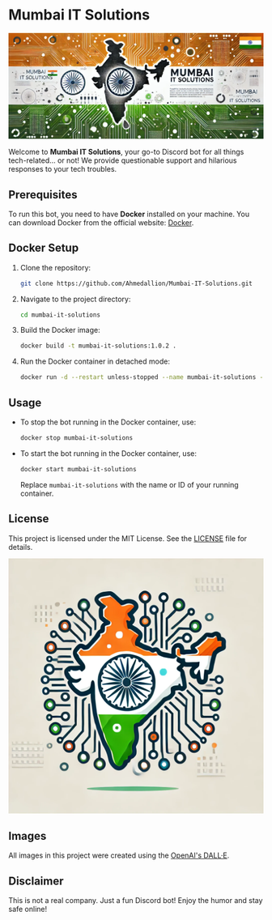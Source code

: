 # Mumbai IT Solutions

![Banner](images/banner.png)

Welcome to **Mumbai IT Solutions**, your go-to Discord bot for all things tech-related... or not! We provide questionable support and hilarious responses to your tech troubles.

## Prerequisites

To run this bot, you need to have **Docker** installed on your machine. You can download Docker from the official website: [Docker](https://www.docker.com/).

## Docker Setup

1. Clone the repository:
   ```bash
   git clone https://github.com/Ahmedallion/Mumbai-IT-Solutions.git
   ```

2. Navigate to the project directory:
   ```bash
   cd mumbai-it-solutions
   ```

3. Build the Docker image:
   ```bash
   docker build -t mumbai-it-solutions:1.0.2 .
   ```

4. Run the Docker container in detached mode:
   ```bash
   docker run -d --restart unless-stopped --name mumbai-it-solutions -h mumbai-it-solutions -e BOT_TOKEN=your_bot_token_here mumbai-it-solutions:1.0.2
   ```

## Usage

- To stop the bot running in the Docker container, use:

    ```bash
    docker stop mumbai-it-solutions
    ```

- To start the bot running in the Docker container, use:

    ```bash
    docker start mumbai-it-solutions
    ```

    Replace `mumbai-it-solutions` with the name or ID of your running container.

## License

This project is licensed under the MIT License. See the [LICENSE](LICENSE) file for details.

![Logo](images/logo.png)

## Images

All images in this project were created using the [OpenAI's DALL·E](https://openai.com/index/dall-e/).

## Disclaimer

This is not a real company. Just a fun Discord bot! Enjoy the humor and stay safe online!